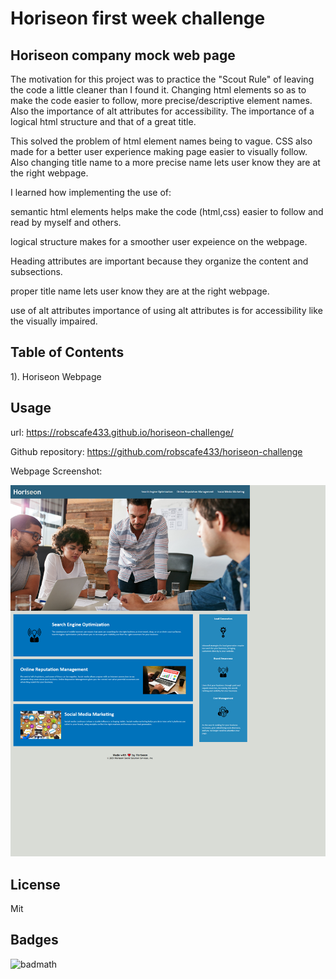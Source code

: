 

# Horiseon first week challenge

## Horiseon company mock web page


The motivation for this project was to practice the "Scout Rule" of leaving the code a little cleaner than I found it.   Changing html elements so as to make the code easier to follow, more precise/descriptive element names. Also the importance of alt attributes for accessibility. The importance of a logical html structure and that of a great title. 

This solved the problem of html element names being to vague. CSS also made for a better
user experience making page easier to visually follow. Also changing title name to
a more precise name lets user know they are at the right webpage.

I learned how implementing the use of:

 semantic html elements
        helps make the code (html,css) easier to follow and read by myself and others.

 logical structure
        makes for a smoother user expeience on the webpage. 

 Heading attributes
        are important because they organize the content and subsections.

 proper title name
        lets user know they are at the right webpage.

 use of alt attributes
        importance of using alt attributes is for accessibility like
        the visually impaired. 


## Table of Contents

1). Horiseon Webpage

## Usage

url: https://robscafe433.github.io/horiseon-challenge/

Github repository: https://github.com/robscafe433/horiseon-challenge

Webpage Screenshot:

   ![Screen print of web page.](Develop/assets/images/horiseon-challenge.png)

## License

Mit

## Badges

![badmath](https://img.shields.io/github/languages/top/lernantino/badmath)

